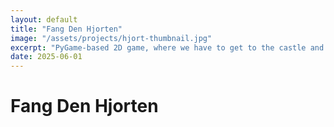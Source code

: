```yaml
---
layout: default
title: "Fang Den Hjorten"
image: "/assets/projects/hjort-thumbnail.jpg"
excerpt: "PyGame-based 2D game, where we have to get to the castle and defeat the deer by kicking balls at it."
date: 2025-06-01
---
```


# Fang Den Hjorten
